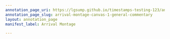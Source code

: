 ```yaml
---
annotation_page_uri: https://lgsump.github.io/timestamps-testing-123/annotations/arrival-montage-canvas-1-general-commentary.json
annotation_page_slug: arrival-montage-canvas-1-general-commentary
layout: annotation_page
manifest_label: Arrival Montage

---
```

